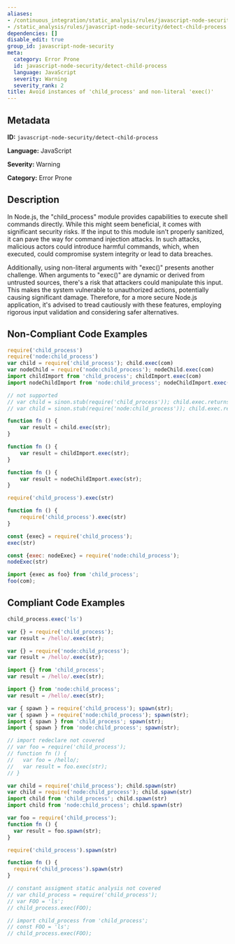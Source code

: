 ```yaml
---
aliases:
- /continuous_integration/static_analysis/rules/javascript-node-security/detect-child-process
- /static_analysis/rules/javascript-node-security/detect-child-process
dependencies: []
disable_edit: true
group_id: javascript-node-security
meta:
  category: Error Prone
  id: javascript-node-security/detect-child-process
  language: JavaScript
  severity: Warning
  severity_rank: 2
title: Avoid instances of 'child_process' and non-literal 'exec()'
---
```

<!--  SOURCED FROM https://github.com/DataDog/datadog-static-analyzer-rule-docs -->


## Metadata
**ID:** `javascript-node-security/detect-child-process`

**Language:** JavaScript

**Severity:** Warning

**Category:** Error Prone

## Description
In Node.js, the "child_process" module provides capabilities to execute shell commands directly. While this might seem beneficial, it comes with significant security risks. If the input to this module isn't properly sanitized, it can pave the way for command injection attacks. In such attacks, malicious actors could introduce harmful commands, which, when executed, could compromise system integrity or lead to data breaches.

Additionally, using non-literal arguments with "exec()" presents another challenge. When arguments to "exec()" are dynamic or derived from untrusted sources, there's a risk that attackers could manipulate this input. This makes the system vulnerable to unauthorized actions, potentially causing significant damage. Therefore, for a more secure Node.js application, it's advised to tread cautiously with these features, employing rigorous input validation and considering safer alternatives.

## Non-Compliant Code Examples
```javascript
require('child_process')
require('node:child_process')
var child = require('child_process'); child.exec(com)
var nodeChild = require('node:child_process'); nodeChild.exec(com)
import childImport from 'child_process'; childImport.exec(com)
import nodeChildImport from 'node:child_process'; nodeChildImport.exec(com)

// not supported
// var child = sinon.stub(require('child_process')); child.exec.returns({});
// var child = sinon.stub(require('node:child_process')); child.exec.returns({});

function fn () {
    var result = child.exec(str);
}

function fn () {
    var result = childImport.exec(str);
}

function fn () {
    var result = nodeChildImport.exec(str);
}

require('child_process').exec(str)

function fn () {
    require('child_process').exec(str)
}

const {exec} = require('child_process');
exec(str)

const {exec: nodeExec} = require('node:child_process');
nodeExec(str)

import {exec as foo} from 'child_process'; 
foo(com);
```

## Compliant Code Examples
```javascript
child_process.exec('ls')

var {} = require('child_process');
var result = /hello/.exec(str);

var {} = require('node:child_process');
var result = /hello/.exec(str);

import {} from 'child_process';
var result = /hello/.exec(str);

import {} from 'node:child_process';
var result = /hello/.exec(str);

var { spawn } = require('child_process'); spawn(str);
var { spawn } = require('node:child_process'); spawn(str);
import { spawn } from 'child_process'; spawn(str);
import { spawn } from 'node:child_process'; spawn(str);

// import redeclare not covered
// var foo = require('child_process');
// function fn () {
//   var foo = /hello/;
//   var result = foo.exec(str);
// }

var child = require('child_process'); child.spawn(str)
var child = require('node:child_process'); child.spawn(str)
import child from 'child_process'; child.spawn(str)
import child from 'node:child_process'; child.spawn(str)

var foo = require('child_process');
function fn () {
  var result = foo.spawn(str);
}

require('child_process').spawn(str)

function fn () {
  require('child_process').spawn(str)
}

// constant assigment static analysis not covered
// var child_process = require('child_process');
// var FOO = 'ls';
// child_process.exec(FOO);

// import child_process from 'child_process';
// const FOO = 'ls';
// child_process.exec(FOO);
```
